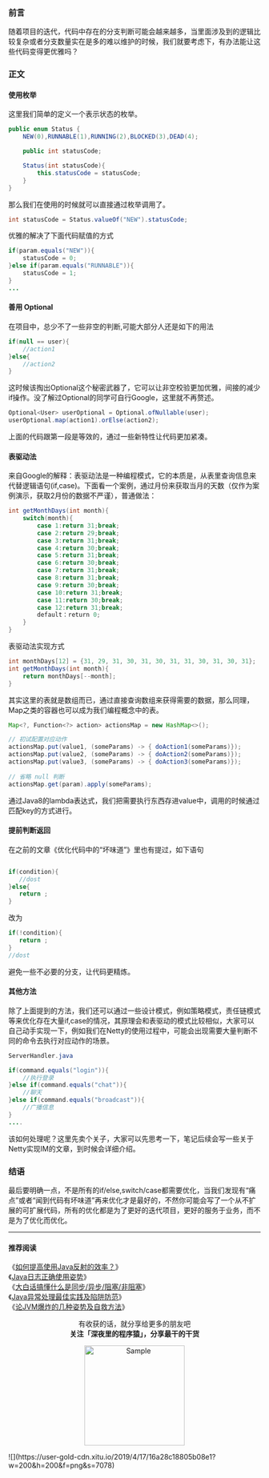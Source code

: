 ### 前言

随着项目的迭代，代码中存在的分支判断可能会越来越多，当里面涉及到的逻辑比较复杂或者分支数量实在是多的难以维护的时候，我们就要考虑下，有办法能让这些代码变得更优雅吗？

### 正文


#### 使用枚举

这里我们简单的定义一个表示状态的枚举。

```java
public enum Status {
    NEW(0),RUNNABLE(1),RUNNING(2),BLOCKED(3),DEAD(4);

    public int statusCode;

    Status(int statusCode){
        this.statusCode = statusCode;
    }
}
```

那么我们在使用的时候就可以直接通过枚举调用了。

```java
int statusCode = Status.valueOf("NEW").statusCode;
```

优雅的解决了下面代码赋值的方式

```java
if(param.equals("NEW")){
    statusCode = 0;
}else if(param.equals("RUNNABLE")){
    statusCode = 1;
}
...
```

#### 善用 Optional

在项目中，总少不了一些非空的判断,可能大部分人还是如下的用法

```java
if(null == user){
    //action1
}else{
    //action2
}
```

这时候该掏出Optional这个秘密武器了，它可以让非空校验更加优雅，间接的减少if操作。没了解过Optional的同学可自行Google，这里就不再赘述。

```java
Optional<User> userOptional = Optional.ofNullable(user);
userOptional.map(action1).orElse(action2);
```
上面的代码跟第一段是等效的，通过一些新特性让代码更加紧凑。

#### 表驱动法

来自Google的解释：表驱动法是一种编程模式，它的本质是，从表里查询信息来代替逻辑语句(if,case)。下面看一个案例，通过月份来获取当月的天数（仅作为案例演示，获取2月份的数据不严谨），普通做法：

```java
int getMonthDays(int month){
	switch(month){
		case 1:return 31;break;
		case 2:return 29;break;
		case 3:return 31;break;
		case 4:return 30;break;
		case 5:return 31;break;
		case 6:return 30;break;
		case 7:return 31;break;
		case 8:return 31;break;
		case 9:return 30;break;
		case 10:return 31;break;
		case 11:return 30;break;
		case 12:return 31;break;
		default：return 0;
	}
}
```

表驱动法实现方式

```java
int monthDays[12] = {31, 29, 31, 30, 31, 30, 31, 31, 30, 31, 30, 31};
int getMonthDays(int month){
	return monthDays[--month];
}
```
其实这里的表就是数组而已，通过直接查询数组来获得需要的数据，那么同理，Map之类的容器也可以成为我们编程概念中的表。

```java
Map<?, Function<?> action> actionsMap = new HashMap<>();

// 初试配置对应动作
actionsMap.put(value1, (someParams) -> { doAction1(someParams)});
actionsMap.put(value2, (someParams) -> { doAction2(someParams)});
actionsMap.put(value3, (someParams) -> { doAction3(someParams)});
 
// 省略 null 判断
actionsMap.get(param).apply(someParams);
```

通过Java8的lambda表达式，我们把需要执行东西存进value中，调用的时候通过匹配key的方式进行。

#### 提前判断返回

在之前的文章《优化代码中的“坏味道”》里也有提过，如下语句

```java

if(condition){
   //dost
}else{
   return ;
}
```

改为

```java
if(!condition){
   return ;
}
//dost
```
避免一些不必要的分支，让代码更精炼。

#### 其他方法 

除了上面提到的方法，我们还可以通过一些设计模式，例如策略模式，责任链模式等来优化存在大量if,case的情况，其原理会和表驱动的模式比较相似，大家可以自己动手实现一下，例如我们在Netty的使用过程中，可能会出现需要大量判断不同的命令去执行对应动作的场景。

```java  
ServerHandler.java

if(command.equals("login")){
    //执行登录
}else if(command.equals("chat")){
    //聊天
}else if(command.equals("broadcast")){
    //广播信息
}
....
```
该如何处理呢？这里先卖个关子，大家可以先思考一下，笔记后续会写一些关于Netty实现IM的文章，到时候会详细介绍。




### 结语

最后要明确一点，不是所有的if/else,switch/case都需要优化，当我们发现有“痛点”或者“闻到代码有坏味道”再来优化才是最好的，不然你可能会写了一个从不扩展的可扩展代码，所有的优化都是为了更好的迭代项目，更好的服务于业务，而不是为了优化而优化。

---


#### 推荐阅读

《[如何提高使用Java反射的效率？](https://mp.weixin.qq.com/s/-HXqicBROZU8XDF5YSCHMw)》  
《[Java日志正确使用姿势](https://mp.weixin.qq.com/s/aQx2ROajH2SqgHL77yxW3Q)》   
《[大白话搞懂什么是同步/异步/阻塞/非阻塞](https://mp.weixin.qq.com/s/TW82I31CVRbKOwJGnTTP8A)》  
《[Java异常处理最佳实践及陷阱防范](https://mp.weixin.qq.com/s/zeGqY0ZcrU_oOHpVW9V3zQ)》    
《[论JVM爆炸的几种姿势及自救方法](https://mp.weixin.qq.com/s/2oLX-i5zbTNayjJzAOSN8A)》    


<p align="center">
有收获的话，就分享给更多的朋友吧<br/>
<b>关注「深夜里的程序猿」，分享最干的干货</b>
</p>
<p align="center">
<img src="/resource/qrcode.png" alt="Sample"  width="200" height="200">
</p>                                                                                                                                                                                                    ![](https://user-gold-cdn.xitu.io/2019/4/17/16a28c18805b08e1?w=200&h=200&f=png&s=7078)